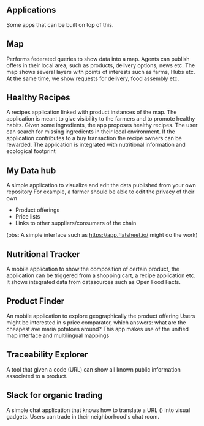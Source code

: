 Applications
---

Some apps that can be built on top of this.

Map
---
    
Performs federated queries to show data into a map. Agents can publish offers in their local area, such as products, delivery options, news etc. The map shows several layers with points of interests such as farms, Hubs etc. At the same time, we show requests for delivery, food assembly etc. 

Healthy Recipes
---

A recipes application linked with product instances of the map. The application is meant to give visibility to the farmers and to promote healthy habits. Given some ingredients, the app proposes healthy recipes. The user can search for missing ingredients in their local environment. If the application contributes to a buy transaction the recipe owners can be rewarded. The application is integrated with nutritional information and ecological footprint

My Data hub
---

A simple application to visualize and edit the data published from your own repository
For example, a farmer should be able to edit the privacy of their own  
* Product offerings
* Price lists
* Links to other suppliers/consumers of the chain  

(obs: A simple interface such as  https://app.flatsheet.io/  might do the work)

Nutritional Tracker
---

A mobile application to show the composition of certain product, the application can be triggered from a shopping cart, a recipe application etc. It shows integrated data from datasources such as Open Food Facts.

Product Finder
---

An mobile application to explore geographically the product offering
Users might be interested in s price comparator, which answers:
what are the cheapest ave maria potatoes around? This app makes use of the unified map interface and multilingual mappings

Traceability Explorer
---

A tool that given a code (URL) can show all known public information associated to a product.

Slack for organic trading
---
A simple chat application that knows how to translate a URL () into visual gadgets. Users can trade in their neighborhood's chat room.